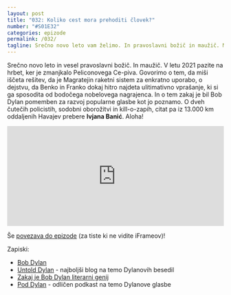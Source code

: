 ```yaml
---
layout: post
title: "032: Koliko cest mora prehoditi človek?"
number: "#S01E32"
categories: epizode
permalink: /032/
tagline: Srečno novo leto vam želimo. In pravoslavni božič in maužič. Mi smo pri 32. poglavju in dveh malih miših, ki si ultimativno vprašanje sposodita pri Bobu Dylanu. Citat prebere Ivjana Banić.
---
```


Srečno novo leto in vesel pravoslavni božič. In maužič. V letu 2021 pazite na hrbet, ker je zmanjkalo Peliconovega Ce-piva. Govorimo o tem, da miši iščeta rešitev, da je Magratejin raketni sistem za enkratno uporabo, o dejstvu, da Benko in Franko dokaj hitro najdeta ulitimativno vprašanje, ki si ga sposodita od bodočega nobelovega nagrajenca. In o tem zakaj je bil Bob Dylan pomemben za razvoj popularne glasbe kot jo poznamo. O dveh čutečih policistih, sodobni oborožitvi in kill-o-zapih, citat pa iz 13.000 km oddaljenih Havajev prebere **Ivjana Banić**. Aloha!

<iframe src="https://open.spotify.com/embed-podcast/episode/2L8PIcmUEzPK0qoEKi0Rnv" width="100%" height="232" frameborder="0" allowtransparency="true" allow="encrypted-media"></iframe>

Še [povezava do epizode](https://apple.co/3odKpgg) (za tiste ki ne vidite iFrameov)!

Zapiski: 
- [Bob Dylan](https://www.bobdylan.com/)
- [Untold Dylan](https://bob-dylan.org.uk/) - najboljši blog na temo Dylanovih besedil 
- [Zakaj je Bob Dylan literarni genij](https://www.rollingstone.com/music/music-features/why-bob-dylan-is-a-literary-genius-105108/)
- [Pod Dylan](http://fireandwaterpodcast.com/show/pod-dylan/) - odličen podkast na temo Dylanove glasbe